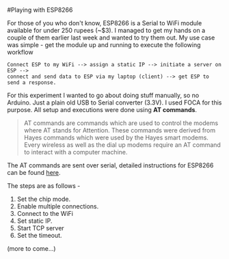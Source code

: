 #Playing with ESP8266

For those of you who don't know, ESP8266 is a Serial to WiFi module available for under 250 rupees (~$3). I managed to get my hands on a couple of them earlier last week and wanted to try them out. My use case was simple - get the module up and running to execute the following workflow

```
Connect ESP to my WiFi --> assign a static IP --> initiate a server on ESP --> 
connect and send data to ESP via my laptop (client) --> get ESP to send a response.
```

For this experiment I wanted to go about doing stuff manually, so no Arduino. Just a plain old USB to Serial converter (3.3V). I used FOCA for this purpose. All setup and executions were done using **AT commands**. 

> AT commands are commands which are used to control the modems where AT stands for Attention. These commands were derived from Hayes commands which were used by the Hayes smart modems. Every wireless as well as the dial up modems require an AT command to interact with a computer machine.

The AT commands are sent over serial, detailed instructions for ESP8266 can be found [here](https://room-15.github.io/blog/2015/03/26/esp8266-at-command-reference).


The steps are as follows - 

1. Set the chip mode.
2. Enable multiple connections.
3. Connect to the WiFi
4. Set static IP.
5. Start TCP server
6. Set the timeout.

(more to come...)
